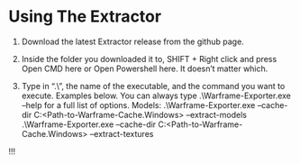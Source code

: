 # Using The Extractor

1. Download the latest Extractor release from the github page.

2. Inside the folder you downloaded it to, SHIFT + Right click and press Open CMD here or Open Powershell here. It doesn’t matter which.

3. Type in “.\”, the name of the executable, and the command you want to execute. Examples below. You can always type .\Warframe-Exporter.exe –help for a full list of options.
Models: .\Warframe-Exporter.exe –cache-dir C:\<Path-to-Warframe-Cache.Windows> –extract-models
.\Warframe-Exporter.exe –cache-dir C:\<Path-to-Warframe-Cache.Windows> –extract-textures

!!! 